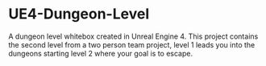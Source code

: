 # UE4-Dungeon-Level
 
A dungeon level whitebox created in Unreal Engine 4. This project contains the second level from a two person team project, level 1 leads you into the dungeons starting level 2 where your goal is to escape.
